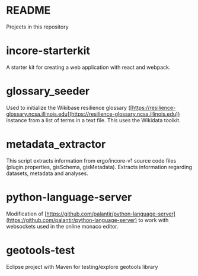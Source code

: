 # README #

Projects in this repository

# incore-starterkit
A starter kit for creating a web application with react and webpack.

# glossary_seeder
Used to initialize the Wikibase resilience glossary ([https://resilience-glossary.ncsa.illinois.edu](https://resilience-glossary.ncsa.illinois.edu)) instance from a list of terms in a text file.
This uses the Wikidata toolkit.

# metadata_extractor
This script extracts information from ergo/incore-v1 source code files (plugin.properties, gisSchema, gisMetadata). Extracts information regarding datasets, metadata and analyses.

# python-language-server
Modification of [https://github.com/palantir/python-language-server](https://github.com/palantir/python-language-server) to work with websockets used in the online monaco editor.

# geotools-test
Eclipse project with Maven for testing/explore geotools library
